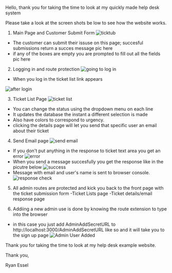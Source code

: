 
Hello, thank you for taking the time to look at my quickly made help desk system

Please take a look at the screen shots be low to see how the website works.



1. Main Page and Customer Submit Form
![ticktub](./readmepics/Ticket%20Submit%20Form.png "Ticket Submit Form")
- The customer can submit their issuse on this page; succesful submissions return a succes message
pic here
- if any of the boxes are empty you are prompted to fill out all the fields
pic here



2. Logging in and route protection
![going to log in](./readmepics/Going%20to%20log%20in.png "Going to log in")
- When you log in the ticket list link appears

![after login](./readmepics/after%20login.png "after login")

3. Ticket List Page
![ticket list](./readmepics/Ticket%20List%20View%20.png "ticket list")
- You can change the status using the dropdown menu on each line
- It updates the database the instant a different selection is made
- Also have colors to correspond to urgency. 
- clicking the details page will let you send that specific user an email about their ticket

4. Send Email page
![send email](./readmepics/send%20response%20page.png "sending email")
- If you don't put anything in the response to ticket text area you get an error
![error](./readmepics/error%20send%20response.png "email error")
- When you send a message succesfully you get the response like in the picutre below
![success](./readmepics/sucess%20send%20message.png "email success")
- Message with email and user's name is sent to browser console.
![response check](./readmepics/response%20check.png "response check")


5. All admin routes are protected and kick you back to the front page with the ticket submission form
   -Ticket Lists page
   -Ticket details/email response page

6. Addiing a new admin use is done by knowing the route extension to type into the browser
- in this case you just add AdminAddSecretURL to http://localhost:3000/AdminAddSecretURL like so and it will take you to the sign up page
![Admin User Added](./readmepics/user%20added.png "Admin User Added")


Thank you for taking the time to look at my help desk example website.

Thank you,

Ryan Essel






